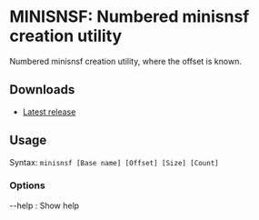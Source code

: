MINISNSF: Numbered minisnsf creation utility
============================================

Numbered minisnsf creation utility, where the offset is known.

Downloads
---------

- [Latest release](https://github.com/loveemu/minisnsf/releases/latest)

Usage
-----

Syntax: `minisnsf [Base name] [Offset] [Size] [Count]`

### Options ###

--help
  : Show help
